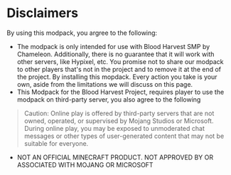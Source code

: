 # Disclaimers

By using this modpack, you argree to the following:
  * The modpack is only intended for use with Blood Harvest SMP by Chameleon. Additionally, there is no guarantee that it will work with other servers, like Hypixel, etc. You promise not to share our modpack to other players that's not in the project and to remove it at the end of the project. By installing this mopdack. Every action you take is your own, aside from the limitations we will discuss on this page.
  * This Modpack for the Blood Harvest Project, requires player to use the modpack on third-party server, you also agree to the following
   > Caution: Online play is offered by third-party servers that are not owned, operated, or supervised by Mojang Studios or Microsoft. During online play, you may be exposed to unmoderated chat messages or other types of user-generated content that may not be suitable for everyone.
  * NOT AN OFFICIAL MINECRAFT  PRODUCT. NOT APPROVED BY OR ASSOCIATED WITH MOJANG OR MICROSOFT
